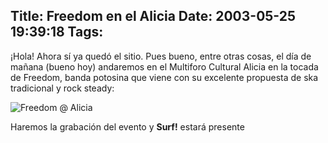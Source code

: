 Title: Freedom en el Alicia
Date: 2003-05-25 19:39:18
Tags: 
---
<p>¡Hola! Ahora sí ya quedó el sitio. Pues bueno, entre otras cosas, el día de mañana (bueno hoy) andaremos en el Multiforo Cultural Alicia en la tocada de Freedom, banda potosina que viene con su excelente propuesta de ska tradicional y rock steady:
</p>
<img border="0" alt="Freedom @ Alicia" src="http://web.archive.org/web/20030611122152/http://mexska.org/aniversariofreedom.jpg"/><p>
Haremos la grabación del evento y <strong>Surf!</strong> estará presente </p>
